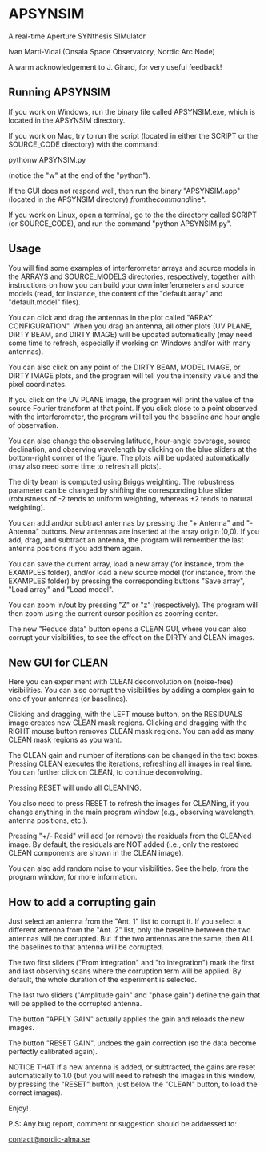# APSYNSIM

A real-time Aperture SYNthesis SIMulator

Ivan Marti-Vidal (Onsala Space Observatory, Nordic Arc Node)

A warm acknowledgement to J. Girard, for very useful feedback!


## Running APSYNSIM

If you work on Windows, run the binary file called APSYNSIM.exe,
which is located in the APSYNSIM directory.

If you work on Mac, try to run the script (located in either the SCRIPT
or the SOURCE_CODE directory) with the command:

pythonw APSYNSIM.py

(notice the "w" at the end of the "python").

If the GUI does not respond well, then run the binary "APSYNSIM.app"
(located in the APSYNSIM directory) *from*the*command*line*.

If you work on Linux, open a terminal, go to the the directory
called SCRIPT (or SOURCE_CODE), and run the command "python APSYNSIM.py".

## Usage

You will find some examples of interferometer arrays and source models
in the ARRAYS and SOURCE_MODELS directories, respectively, together
with instructions on how you can build your own interferometers and
source models (read, for instance, the content of the "default.array"
and "default.model" files).

You can click and drag the antennas in the plot called "ARRAY
CONFIGURATION".  When you drag an antenna, all other plots (UV PLANE,
DIRTY BEAM, and DIRTY IMAGE) will be updated automatically (may need
some time to refresh, especially if working on Windows and/or with
many antennas).

You can also click on any point of the DIRTY BEAM, MODEL IMAGE, or
DIRTY IMAGE plots, and the program will tell you the intensity value
and the pixel coordinates.

If you click on the UV PLANE image, the program will print the value
of the source Fourier transform at that point. If you click close to a
point observed with the interferometer, the program will tell you the
baseline and hour angle of observation.

You can also change the observing latitude, hour-angle coverage,
source declination, and observing wavelength by clicking on the blue
sliders at the bottom-right corner of the figure. The plots will be
updated automatically (may also need some time to refresh all plots).

The dirty beam is computed using Briggs weighting. The robustness
parameter can be changed by shifting the corresponding blue slider
(robustness of -2 tends to uniform weighting, whereas +2 tends to
natural weighting).

You can add and/or subtract antennas by pressing the "+ Antenna" and
"- Antenna" buttons. New antennas are inserted at the array origin
(0,0).  If you add, drag, and subtract an antenna, the program will
remember the last antenna positions if you add them again.

You can save the current array, load a new array (for instance, from
the EXAMPLES folder), and/or load a new source model (for instance,
from the EXAMPLES folder) by pressing the corresponding buttons "Save
array", "Load array" and "Load model".

You can zoom in/out by pressing "Z" or "z" (respectively). The program
will then zoom using the current cursor position as zooming center.

The new "Reduce data" button opens a CLEAN GUI, where you can also
corrupt your visibilities, to see the effect on the DIRTY and CLEAN
images.

## New GUI for CLEAN

Here you can experiment with CLEAN deconvolution on (noise-free)
visibilities. You can also corrupt the visibilities by adding a
complex gain to one of your antennas (or baselines).

Clicking and dragging, with the LEFT mouse button, on the RESIDUALS
image creates new CLEAN mask regions. Clicking and dragging with the
RIGHT mouse button removes CLEAN mask regions. You can add as many
CLEAN mask regions as you want.

The CLEAN gain and number of iterations can be changed in the text
boxes.  Pressing CLEAN executes the iterations, refreshing all images
in real time.  You can further click on CLEAN, to continue
deconvolving.

Pressing RESET will undo all CLEANING.

You also need to press RESET to refresh the images for CLEANing, if
you change anything in the main program window (e.g., observing
wavelength, antenna positions, etc.).

Pressing "+/- Resid" will add (or remove) the residuals from the
CLEANed image.  By default, the residuals are NOT added (i.e., only
the restored CLEAN components are shown in the CLEAN image).

You can also add random noise to your visibilities. See the help, from
the program window, for more information.

## How to add a corrupting gain

Just select an antenna from the "Ant. 1" list to corrupt it. If you
select a different antenna from the "Ant. 2" list, only the baseline
between the two antennas will be corrupted. But if the two antennas
are the same, then ALL the baselines to that antenna will be
corrupted.

The two first sliders ("From integration" and "to integration") mark
the first and last observing scans where the corruption term will be
applied.  By default, the whole duration of the experiment is
selected.

The last two sliders ("Amplitude gain" and "phase gain") define the
gain that will be applied to the corrupted antenna.

The button "APPLY GAIN" actually applies the gain and reloads the new
images.

The button "RESET GAIN", undoes the gain correction (so the data
become perfectly calibrated again).

NOTICE THAT if a new antenna is added, or subtracted, the gains are
reset automatically to 1.0 (but you will need to refresh the images in
this window, by pressing the "RESET" button, just below the "CLEAN"
button, to load the correct images).

Enjoy!

P.S: Any bug report, comment or suggestion should be addressed to:

contact@nordic-alma.se
